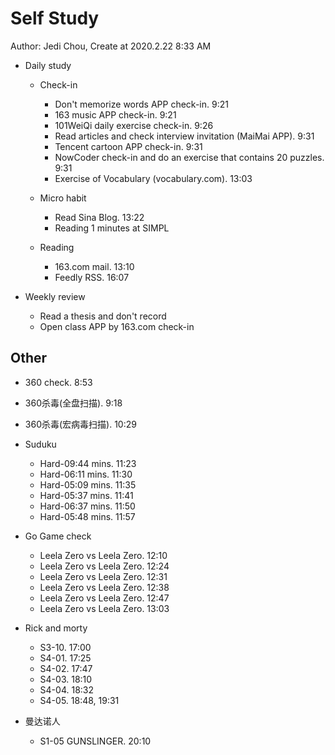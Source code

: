 # Self Study

Author: Jedi Chou, Create at 2020.2.22 8:33 AM

* Daily study
  * Check-in
    * Don't memorize words APP check-in. 9:21
    * 163 music APP check-in. 9:21
    * 101WeiQi daily exercise check-in. 9:26
    * Read articles and check interview invitation (MaiMai APP). 9:31
    * Tencent cartoon APP check-in. 9:31
    * NowCoder check-in and do an exercise that contains 20 puzzles. 9:31
    * Exercise of Vocabulary (vocabulary.com). 13:03

  * Micro habit
    * Read Sina Blog. 13:22
    * Reading 1 minutes at SIMPL

  * Reading
    * 163.com mail. 13:10
    * Feedly RSS. 16:07

* Weekly review
  * Read a thesis and don't record
  * Open class APP by 163.com check-in

## Other

* 360 check. 8:53
* 360杀毒(全盘扫描). 9:18
* 360杀毒(宏病毒扫描). 10:29

* Suduku
  * Hard-09:44 mins. 11:23
  * Hard-06:11 mins. 11:30
  * Hard-05:09 mins. 11:35
  * Hard-05:37 mins. 11:41
  * Hard-06:37 mins. 11:50
  * Hard-05:48 mins. 11:57
* Go Game check
  * Leela Zero vs Leela Zero. 12:10
  * Leela Zero vs Leela Zero. 12:24
  * Leela Zero vs Leela Zero. 12:31
  * Leela Zero vs Leela Zero. 12:38
  * Leela Zero vs Leela Zero. 12:47
  * Leela Zero vs Leela Zero. 13:03
* Rick and morty
  * S3-10. 17:00
  * S4-01. 17:25
  * S4-02. 17:47
  * S4-03. 18:10
  * S4-04. 18:32
  * S4-05. 18:48, 19:31
* 曼达诺人
  * S1-05 GUNSLINGER. 20:10